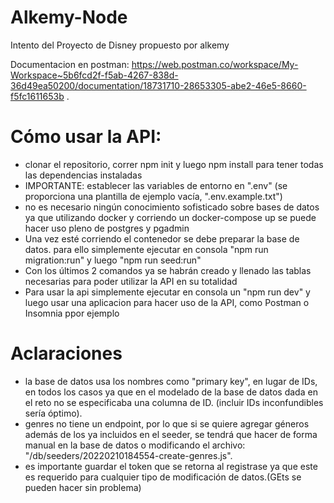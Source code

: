 # Alkemy-Node
Intento del Proyecto de Disney propuesto por alkemy

Documentacion en postman: https://web.postman.co/workspace/My-Workspace~5b6fcd2f-f5ab-4267-838d-36d49ea50200/documentation/18731710-28653305-abe2-46e5-8660-f5fc1611653b .

# Cómo usar la API:
- clonar el repositorio, correr npm init y luego npm install para tener todas las dependencias instaladas
- IMPORTANTE: establecer las variables de entorno en ".env" (se proporciona una plantilla de ejemplo vacía, ".env.example.txt")
- no es necesario ningún conocimiento sofisticado sobre bases de datos ya que utilizando docker y corriendo un docker-compose up se puede hacer uso pleno de postgres y pgadmin
- Una vez esté corriendo el contenedor se debe preparar la base de datos. para ello simplemente ejecutar en consola "npm run migration:run" y luego "npm run seed:run"
- Con los últimos 2 comandos ya se habrán creado y llenado las tablas necesarias para poder utilizar la API en su totalidad
- Para usar la api simplemente  ejecutar en consola un "npm run dev" y luego usar una aplicacion para hacer uso de la API, como Postman o Insomnia ppor ejemplo


# Aclaraciones
- la base de datos usa los nombres como "primary key", en lugar de IDs, en todos los casos ya que en el modelado de la base de datos dada en el reto no se especificaba una columna de ID. (incluir IDs inconfundibles sería óptimo).
- genres no tiene un endpoint, por lo que si se quiere agregar géneros además de los ya incluidos en el seeder, se tendrá que hacer de forma manual en la base de datos o modificando el archivo:  "/db/seeders/20220210184554-create-genres.js". 
- es importante guardar el token que se retorna al registrase ya que este es requerido para cualquier tipo de modificación de datos.(GEts se pueden hacer sin problema)
